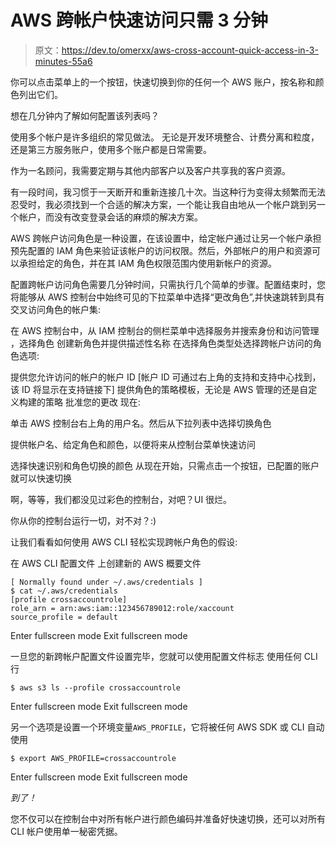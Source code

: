 # AWS 跨帐户快速访问只需 3 分钟

> 原文：<https://dev.to/omerxx/aws-cross-account-quick-access-in-3-minutes-55a6>

你可以点击菜单上的一个按钮，快速切换到你的任何一个 AWS 账户，按名称和颜色列出它们。

想在几分钟内了解如何配置该列表吗？

使用多个帐户是许多组织的常见做法。
无论是开发环境整合、计费分离和粒度，还是第三方服务账户，使用多个账户都是日常需要。

作为一名顾问，我需要定期与其他内部客户以及客户共享我的客户资源。

有一段时间，我习惯于一天断开和重新连接几十次。当这种行为变得太频繁而无法忍受时，我必须找到一个合适的解决方案，一个能让我自由地从一个帐户跳到另一个帐户，而没有改变登录会话的麻烦的解决方案。

AWS 跨帐户访问角色是一种设置，在该设置中，给定帐户通过让另一个帐户承担预先配置的 IAM 角色来验证该帐户的访问权限。然后，外部帐户的用户和资源可以承担给定的角色，并在其 IAM 角色权限范围内使用新帐户的资源。

配置跨帐户访问角色需要几分钟时间，只需执行几个简单的步骤。配置结束时，您将能够从 AWS 控制台中始终可见的下拉菜单中选择“更改角色”,并快速跳转到具有交叉访问角色的帐户集:

在 AWS 控制台中，从 IAM 控制台的侧栏菜单中选择服务并搜索身份和访问管理
，选择角色
创建新角色并提供描述性名称
在选择角色类型处选择跨帐户访问的角色选项:

提供您允许访问的帐户的帐户 ID
[帐户 ID 可通过右上角的支持和支持中心找到，该 ID 将显示在支持链接下]
提供角色的策略模板，无论是 AWS 管理的还是自定义构建的策略
批准您的更改
现在:

单击 AWS 控制台右上角的用户名。然后从下拉列表中选择切换角色

提供帐户名、给定角色和颜色，以便将来从控制台菜单快速访问

选择快速识别和角色切换的颜色
从现在开始，只需点击一个按钮，已配置的账户就可以快速切换

啊，等等，我们都没见过彩色的控制台，对吧？UI 很烂。

你从你的控制台运行一切，对不对？:)

让我们看看如何使用 AWS CLI 轻松实现跨帐户角色的假设:

在 AWS CLI 配置文件
上创建新的 AWS 概要文件

```
[ Normally found under ~/.aws/credentials ]
$ cat ~/.aws/credentials
[profile crossaccountrole]
role_arn = arn:aws:iam::123456789012:role/xaccount
source_profile = default 
```

Enter fullscreen mode Exit fullscreen mode

一旦您的新跨帐户配置文件设置完毕，您就可以使用配置文件标志
使用任何 CLI 行

```
$ aws s3 ls --profile crossaccountrole 
```

Enter fullscreen mode Exit fullscreen mode

另一个选项是设置一个环境变量`AWS_PROFILE`，它将被任何 AWS SDK 或 CLI
自动使用

```
$ export AWS_PROFILE=crossaccountrole 
```

Enter fullscreen mode Exit fullscreen mode

*到了！*

您不仅可以在控制台中对所有帐户进行颜色编码并准备好快速切换，还可以对所有 CLI 帐户使用单一秘密凭据。